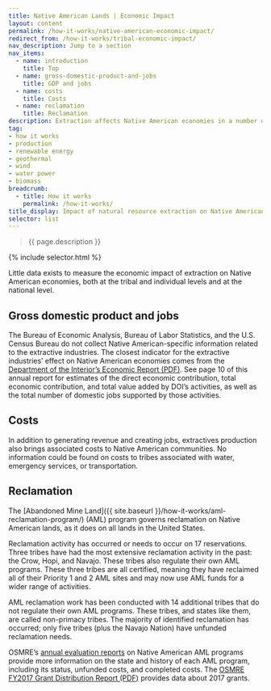 ```yaml
---
title: Native American Lands | Economic Impact
layout: content
permalink: /how-it-works/native-american-economic-impact/
redirect_from: /how-it-works/tribal-economic-impact/
nav_description: Jump to a section
nav_items:
  - name: introduction
    title: Top
  - name: gross-domestic-product-and-jobs
    title: GDP and jobs
  - name: costs
    title: Costs
  - name: reclamation
    title: Reclamation
description: Extraction affects Native American economies in a number of ways, though the effects can vary widely depending on the level of extraction on a given reservation and the details of the lease agreement.
tag:
- how it works
- production
- renewable energy
- geothermal
- wind
- water power
- biomass
breadcrumb:
  - title: How it works
    permalink: /how-it-works/
title_display: Impact of natural resource extraction on Native American land
selector: list
---
```


> {{ page.description }}

{% include selector.html %}

Little data exists to measure the economic impact of extraction on Native American economies, both at the tribal and individual levels and at the national level.

## Gross domestic product and jobs

The Bureau of Economic Analysis, Bureau of Labor Statistics, and the U.S. Census Bureau do not collect Native American-specific information related to the extractive industries. The closest indicator for the extractive industries’ effect on Native American economies comes from the [Department of the Interior’s Economic Report (PDF)](https://www.doi.gov/sites/doi.gov/files/uploads/fy_2016_doi_economic_report_2017-09-25.pdf). See page 10 of this annual report for estimates of the direct economic contribution, total economic contribution, and total value added by DOI’s activities, as well as the total number of domestic jobs supported by those activities.

## Costs

In addition to generating revenue and creating jobs, extractives production also brings associated costs to Native American communities. No information could be found on costs to tribes associated with water, emergency services, or transportation.

## Reclamation

The [Abandoned Mine Land]({{ site.baseurl }}/how-it-works/aml-reclamation-program/) (AML) program governs reclamation on Native American lands, as it does on all lands in the United States.

Reclamation activity has occurred or needs to occur on 17 reservations. Three tribes have had the most extensive reclamation activity in the past: the Crow, Hopi, and Navajo. These tribes also regulate their own AML programs. These three tribes are all certified, meaning they have reclaimed all of their Priority 1 and 2 AML sites and may now use AML funds for a wider range of activities.

AML reclamation work has been conducted with 14 additional tribes that do not regulate their own AML programs. These tribes, and states like them, are called non-primacy tribes. The majority of identified reclamation has occurred; only five tribes (plus the Navajo Nation) have unfunded reclamation needs.

OSMRE’s [annual evaluation reports](https://www.odocs.osmre.gov/) on Native American AML programs provide more information on the state and history of each AML program, including its status, unfunded costs, and completed costs. The [OSMRE FY2017 Grant Distribution Report (PDF)](https://www.osmre.gov/resources/grants/docs/FY17GrantDist.pdf) provides data about 2017 grants.
